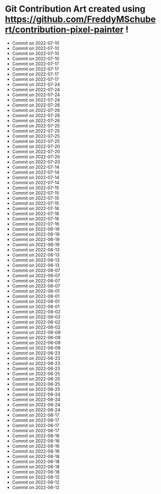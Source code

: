 # Git Contribution Art created using https://github.com/FreddyMSchubert/contribution-pixel-painter !
- Commit on 2022-07-10
- Commit on 2022-07-10
- Commit on 2022-07-10
- Commit on 2022-07-10
- Commit on 2022-07-17
- Commit on 2022-07-17
- Commit on 2022-07-17
- Commit on 2022-07-17
- Commit on 2022-07-24
- Commit on 2022-07-24
- Commit on 2022-07-24
- Commit on 2022-07-24
- Commit on 2022-07-26
- Commit on 2022-07-26
- Commit on 2022-07-26
- Commit on 2022-07-26
- Commit on 2022-07-25
- Commit on 2022-07-25
- Commit on 2022-07-25
- Commit on 2022-07-25
- Commit on 2022-07-20
- Commit on 2022-07-20
- Commit on 2022-07-20
- Commit on 2022-07-20
- Commit on 2022-07-14
- Commit on 2022-07-14
- Commit on 2022-07-14
- Commit on 2022-07-14
- Commit on 2022-07-15
- Commit on 2022-07-15
- Commit on 2022-07-15
- Commit on 2022-07-15
- Commit on 2022-07-16
- Commit on 2022-07-16
- Commit on 2022-07-16
- Commit on 2022-07-16
- Commit on 2022-06-19
- Commit on 2022-06-19
- Commit on 2022-06-19
- Commit on 2022-06-19
- Commit on 2022-06-13
- Commit on 2022-06-13
- Commit on 2022-06-13
- Commit on 2022-06-13
- Commit on 2022-06-07
- Commit on 2022-06-07
- Commit on 2022-06-07
- Commit on 2022-06-07
- Commit on 2022-06-01
- Commit on 2022-06-01
- Commit on 2022-06-01
- Commit on 2022-06-01
- Commit on 2022-06-02
- Commit on 2022-06-02
- Commit on 2022-06-02
- Commit on 2022-06-02
- Commit on 2022-06-09
- Commit on 2022-06-09
- Commit on 2022-06-09
- Commit on 2022-06-09
- Commit on 2022-06-23
- Commit on 2022-06-23
- Commit on 2022-06-23
- Commit on 2022-06-23
- Commit on 2022-06-25
- Commit on 2022-06-25
- Commit on 2022-06-25
- Commit on 2022-06-25
- Commit on 2022-06-24
- Commit on 2022-06-24
- Commit on 2022-06-24
- Commit on 2022-06-24
- Commit on 2022-06-17
- Commit on 2022-06-17
- Commit on 2022-06-17
- Commit on 2022-06-17
- Commit on 2022-06-16
- Commit on 2022-06-16
- Commit on 2022-06-16
- Commit on 2022-06-16
- Commit on 2022-06-18
- Commit on 2022-06-18
- Commit on 2022-06-18
- Commit on 2022-06-18
- Commit on 2022-06-12
- Commit on 2022-06-12
- Commit on 2022-06-12
